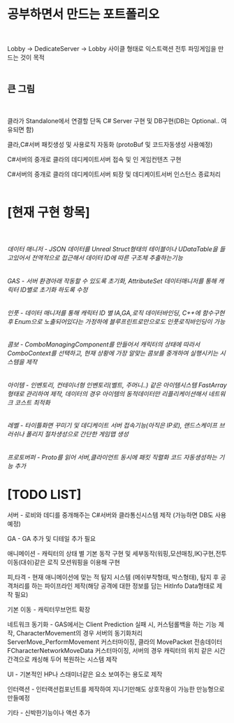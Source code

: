 # 공부하면서 만드는 포트폴리오
<br>

Lobby -> DedicateServer -> Lobby 사이클 형태로 익스트랙션 전투 파밍게임을 만드는 것이 목적
<br>
<br>
## 큰 그림
<br>

클라가 Standalone에서 연결할 단독 C# Server 구현 및 DB구현(DB는 Optional.. 여유되면 함)
<br>

클라,C#서버 패킷생성 및 사용로직 자동화 (protoBuf 및 코드자동생성 사용예정)
<br>

C#서버의 중개로 클라의 데디케이트서버 접속 및 인 게임컨텐츠 구현
<br>

C#서버의 중개로 클라의 데디케이트서버 퇴장 및 데디케이트서버 인스턴스 종료처리
<br>
<br>


# [현재 구현 항목]
<br>

###### 데이터 매니저 - JSON 데이터를 Unreal Struct형태의 테이블이나 UDataTable을 들고있어서 전역적으로 접근해서 데이터 ID에 따른 구조체 추출하는기능

###### GAS - 서버 환경아래 작동할 수 있도록 초기화, AttributeSet 데이터매니저를 통해 캐릭터 ID별로 초기화 하도록 수정 

###### 인풋 - 데이터 매니저를 통해 캐릭터 ID 별 IA,GA,로직 데이터바인딩, C++에 함수구현 후 Enum으로 노출되어있다는 가정하에 블루프린트로만으로도 인풋로직바인딩이 가능

###### 콤보 - ComboManagingComponent를 만들어서 캐릭터의 상태에 따라서 ComboContext를 선택하고, 현재 상황에 가장 알맞는 콤보를 중개하여 실행시키는 시스템을 제작

###### 아이템 - 인벤토리, 컨테이너형 인벤토리(벨트, 주머니..) 같은 아이템시스템 FastArray형태로 관리하여 제작, 데이터의 경우 아이템의 동적데이터만 리플리케이션해서 네트워크 코스트 최적화

###### 레벨 - 타이틀화면 꾸미기 및 데디케이트 서버 접속기능(아직은 IP로), 랜드스케이프 브러쉬나 폴리지 절차생성으로 간단한 게임맵 생성

###### 프로토버퍼 - Proto를 읽어 서버,클라이언트 동시에 패킷 직렬화 코드 자동생성하는 기능 추가

# [TODO LIST]

서버 - 로비와 데디를 중개해주는 C#서버와 클라통신시스템 제작 (가능하면 DB도 사용예정)

GA - GA 추가 및 디테일 추가 필요

애니메이션 -  캐릭터의 상태 별 기본 동작 구현 및 세부동작(워핑,모션매칭,IK)구현,전투이동(대쉬)같은 로직 모션워핑을 이용해 구현

피,타격 -  현재 애니메이션에 맞는 적 탐지 시스템 (메쉬부착형태, 박스형태), 탐지 후 공격처리를 하는 파이프라인 제작(해당 공격에 대한 정보를 담는 HitInfo Data형태로 제작 필요)

기본 이동 -  캐릭터무브먼트 확장 

네트워크 동기화 -  GAS에서는 Client Prediction 실패 시, 커스텀롤백을 하는 기능 제작, CharacterMovement의 경우 서버의 동기화처리 ServerMove_PerformMovement 커스터마이징, 클라의 MovePacket 전송데이터 FCharacterNetworkMoveData 커스터마이징, 서버의 경우 캐릭터의 위치 같은 시간간격으로 캐싱해 두어 복원하는 시스템 제작

UI - 기본적인 HP나 스태미너같은 요소 보여주는 용도로 제작

인터랙션 - 인터랙션컴포넌트를 제작하여 지니기만해도 상호작용이 가능한 만능형으로 만들예정

기타 - 신박한기능이나 액션 추가
